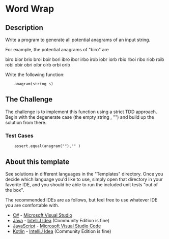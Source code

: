 # Word Wrap

## Description

Write a program to generate all potential anagrams of an input string. 

For example, the potential anagrams of "biro" are 

biro bior brio broi boir bori 
ibro ibor irbo irob iobr iorb 
rbio rboi ribo riob roib robi 
obir obri oibr oirb orbi orib


Write the following function:

        anagram(string s)

## The Challenge

The challenge is to implement this function using a strict TDD approach. Begin with the degenerate case (the empty string , "") and build up the solution from there.

### Test Cases

        assert.equal(anagram(""),"" )



## About this template

See solutions in different languages in the "Templates" directory. Once you decide which language you'd like to use,
simply open that directory in your favorite IDE, and you should be able to run the included unit tests "out of the box".

The recommended IDEs are as follows, but feel free to use whatever IDE you are comfortable with.

-   [C#](Templates/C#) - [Microsoft Visual Studio](https://visualstudio.microsoft.com/vs/community/)
-   [Java](Templates/Java) - [IntelliJ Idea](https://www.jetbrains.com/idea/download) (Community Edition is fine)
-   [JavaScript](Templates/JavaScript) - [Microsoft Visual Studio Code](https://code.visualstudio.com/)
-   [Kotlin](Templates/Kotlin) - [IntelliJ Idea](https://www.jetbrains.com/idea/download) (Community Edition is fine)
